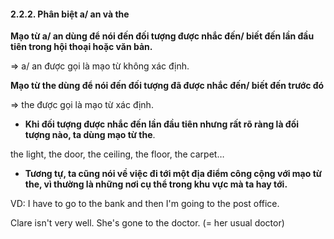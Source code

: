 #### 2.2.2. Phân biệt a/ an và the

**Mạo từ a/ an dùng để nói đến đối tượng được nhắc đến/ biết
đến lần đầu tiên trong hội thoại hoặc văn bản.**

=> a/ an được gọi là mạo từ không xác định.

**Mạo từ the dùng để nói đến đối tượng đã được nhắc đến/
biết đến trước đó**

=> the được gọi là mạo từ xác định.

- **Khi đối tượng được nhắc đến lần đầu tiên nhưng rất rõ
  ràng là đối tượng nào, ta dùng mạo từ the**.

the light, the door, the
ceiling, the floor, the carpet…

- **Tương tự, ta cũng nói về việc đi tới một địa điểm
  công cộng với mạo từ **the**, vì thường là những nơi cụ
  thể trong khu vực mà ta hay tới.**

VD: I have to go to the bank and then I'm going to the
post office.

Clare isn't very well. She's gone to the doctor. (= her
usual doctor)